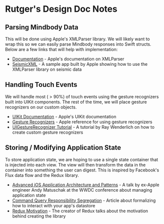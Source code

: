 # Rutger's Design Doc Notes

## Parsing Mindbody Data
This will be done using Apple's XMLParser library. We will likely want to wrap this so we can easily parse Mindbody responses into Swift structs. Below are a few links that will help with implementation:
- [Documentation](https://developer.apple.com/reference/foundation/xmlparser) - Apple's documentation on XMLParser
- [SeismicXML](https://developer.apple.com/library/content/samplecode/SeismicXML/Introduction/Intro.html) - A sample app built by Apple showing how to use the XMLParser library on seismic data

## Handling Touch Events
We will handle most ( > 90%) of touch events using the gesture recognizers built into UIKit components. The rest of the time, we will place gesture recognizers on our custom objects.
- [UIKit Documentation](https://developer.apple.com/reference/uikit) - Apple's UIKit documentation
- [Gesture Recognizers](https://developer.apple.com/library/content/documentation/EventHandling/Conceptual/EventHandlingiPhoneOS/GestureRecognizer_basics/GestureRecognizer_basics.html) - Apple reference for using gesture recognizers
- [UIGestureRecognizer Tutorial](https://www.raywenderlich.com/104744/uigesturerecognizer-tutorial-creating-custom-recognizers) - A tutorial by Ray Wenderlich on how to create custom gesture recognizers

## Storing / Modifying Application State
To store application state, we are hoping to use a single state container that is injected into each view. The view will then transform the data in the container into something the user can digest. This is inspired by Facebook's Flux data flow and the Redux library.
- [Advanced iOS Application Architecture and Patterns](https://developer.apple.com/videos/play/wwdc2014/229/) - A talk by ex-Apple engineer Andy Matuschak at the WWDC conference about managing application state
- [Command Query Responsibility Segregation](http://martinfowler.com/bliki/CQRS.html) - Article about formalizing how to interact with your app's datastore
- [Redux Motivation](http://redux.js.org/docs/introduction/Motivation.html) - The creator of Redux talks about the motivation behind creating the library
